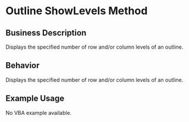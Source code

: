 # Outline ShowLevels Method

## Business Description
Displays the specified number of row and/or column levels of an outline.

## Behavior
Displays the specified number of row and/or column levels of an outline.

## Example Usage
No VBA example available.